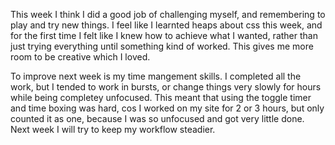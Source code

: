 This week I think I did a good job of challenging myself, and remembering to play and try new things. I feel like I learnted heaps about css this week, and for the first time I felt like I knew how to achieve what I wanted, rather than just trying everything until something kind of worked. This gives me more room to be creative which I loved.

To improve next week is my time mangement skills. I completed all the work, but I tended to work in bursts, or change things very slowly for hours while being completey unfocused. This meant that using the toggle timer and time boxing was hard, cos I worked on my site for 2 or 3 hours, but only counted it as one, because I was so unfocused and got very little done. Next week I will try to keep my workflow steadier. 
